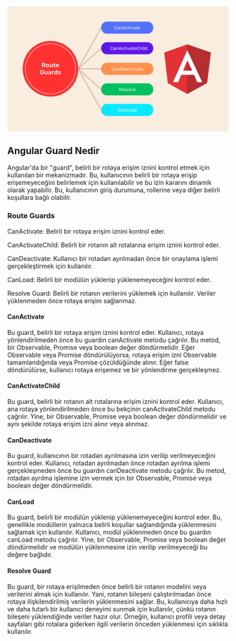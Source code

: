 ![alt text](/routeGuard.png)

## Angular Guard Nedir


Angular'da bir "guard", belirli bir rotaya erişim iznini kontrol etmek için kullanılan bir mekanizmadır. Bu, kullanıcının belirli bir rotaya erişip erişemeyeceğini belirlemek için kullanılabilir ve bu izin kararını dinamik olarak yapabilir. Bu, kullanıcının giriş durumuna, rollerine veya diğer belirli koşullara bağlı olabilir.

### Route Guards
CanActivate: Belirli bir rotaya erişim iznini kontrol eder.

CanActivateChild: Belirli bir rotanın alt rotalarına erişim iznini kontrol eder.

CanDeactivate: Kullanıcı bir rotadan ayrılmadan önce bir onaylama işlemi gerçekleştirmek için kullanılır.

CanLoad: Belirli bir modülün yüklenip yüklenemeyeceğini kontrol eder.

Resolve Guard: Belirli bir rotanın verilerini yüklemek için kullanılır. Veriler yüklenmeden önce rotaya erişim sağlanmaz.


#### CanActivate
 Bu guard, belirli bir rotaya erişim iznini kontrol eder. Kullanıcı, rotaya yönlendirilmeden önce bu guardın canActivate metodu çağrılır. Bu metod, bir Observable, Promise veya boolean değer döndürmelidir. Eğer Observable veya Promise döndürülüyorsa, rotaya erişim izni Observable tamamlandığında veya Promise çözüldüğünde alınır. Eğer false döndürülürse, kullanıcı rotaya erişemez ve bir yönlendirme gerçekleşmez.

#### CanActivateChild
 Bu guard, belirli bir rotanın alt rotalarına erişim iznini kontrol eder. Kullanıcı, ana rotaya yönlendirilmeden önce bu bekçinin canActivateChild metodu çağrılır. Yine, bir Observable, Promise veya boolean değer döndürmelidir ve aynı şekilde rotaya erişim izni alınır veya alınmaz.

#### CanDeactivate
 Bu guard, kullanıcının bir rotadan ayrılmasına izin verilip verilmeyeceğini kontrol eder. Kullanıcı, rotadan ayrılmadan önce rotadan ayrılma işlemi gerçekleşmeden önce bu guardın canDeactivate metodu çağrılır. Bu metod, rotadan ayrılma işlemine izin vermek için bir Observable, Promise veya boolean değer döndürmelidir.

#### CanLoad
 Bu guard, belirli bir modülün yüklenip yüklenemeyeceğini kontrol eder. Bu, genellikle modüllerin yalnızca belirli koşullar sağlandığında yüklenmesini sağlamak için kullanılır. Kullanıcı, modül yüklenmeden önce bu guardın canLoad metodu çağrılır. Yine, bir Observable, Promise veya boolean değer döndürmelidir ve modülün yüklenmesine izin verilip verilmeyeceği bu değere bağlıdır.

 #### Resolve Guard
 Bu guard, bir rotaya erişilmeden önce belirli bir rotanın modelini veya verilerini almak için kullanılır. Yani, rotanın bileşeni çalıştırılmadan önce rotaya ilişkilendirilmiş verilerin yüklenmesini sağlar. Bu, kullanıcıya daha hızlı ve daha tutarlı bir kullanıcı deneyimi sunmak için kullanılır, çünkü rotanın bileşeni yüklendiğinde veriler hazır olur. Örneğin, kullanıcı profili veya detay sayfaları gibi rotalara giderken ilgili verilerin önceden yüklenmesi için sıklıkla kullanılır.